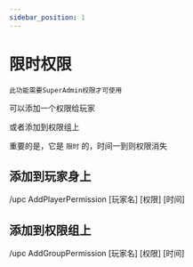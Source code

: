 ```yaml
---
sidebar_position: 1
---
```


# 限时权限

`此功能需要SuperAdmin权限才可使用`

可以添加一个权限给玩家

或者添加到权限组上

重要的是，它是 `限时` 的，时间一到则权限消失

## 添加到玩家身上

/upc AddPlayerPermission \[玩家名\] \[权限\] \[时间\]

## 添加到权限组上

/upc AddGroupPermission \[玩家名\] \[权限\] \[时间\]